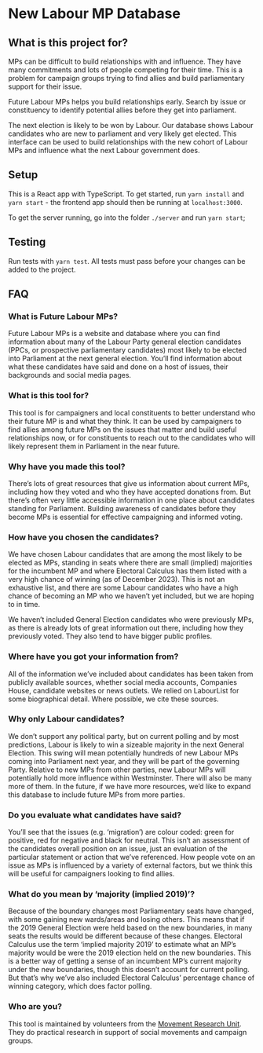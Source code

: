 # New Labour MP Database

## What is this project for?

MPs can be difficult to build relationships with and influence. They have many commitments and lots of people competing for their time. This is a problem for campaign groups trying to find allies and build parliamentary support for their issue. 

Future Labour MPs helps you build relationships early. Search by issue or constituency to identify potential allies before they get into parliament. 

The next election is likely to be won by Labour. Our database shows Labour candidates who are new to parliament and very likely get elected. This interface can be used to build relationships with the new cohort of Labour MPs and influence what the next Labour government does.

## Setup

This is a React app with TypeScript. To get started, run `yarn install` and `yarn start` - the frontend app should then be running at `localhost:3000`.

To get the server running, go into the folder `./server` and run `yarn start`;

## Testing

Run tests with `yarn test`. All tests must pass before your changes can be added to the project.

## FAQ

### What is Future Labour MPs?

Future Labour MPs is a website and database where you can find information about many of the Labour Party general election candidates (PPCs, or prospective parliamentary candidates) most likely to be elected into Parliament at the next general election. You’ll find information about what these candidates have said and done on a host of issues, their backgrounds and social media pages.

### What is this tool for?
This tool is for campaigners and local constituents to better understand who their future MP is and what they think. It can be used by campaigners to find allies among future MPs on the issues that matter and build useful relationships now, or for constituents to reach out to the candidates who will likely represent them in Parliament in the near future. 

### Why have you made this tool?
There’s lots of great resources that give us information about current MPs, including how they voted and who they have accepted donations from. But there’s often very little accessible information in one place about candidates standing for Parliament. Building awareness of candidates before they become MPs is essential for effective campaigning and informed voting. 

### How have you chosen the candidates?
We have chosen Labour candidates that are among the most likely to be elected as MPs, standing in seats where there are small (implied) majorities for the incumbent MP and where Electoral Calculus has them listed with a very high chance of winning (as of December 2023). This is not an exhaustive list, and there are some Labour candidates who have a high chance of becoming an MP who we haven’t yet included, but we are hoping to in time. 

We haven’t included General Election candidates who were previously MPs, as there is already lots of great information out there, including how they previously voted. They also tend to have bigger public profiles. 

### Where have you got your information from? 
All of the information we’ve included about candidates has been taken from publicly available sources, whether social media accounts, Companies House, candidate websites or news outlets. We relied on LabourList for some biographical detail. Where possible, we cite these sources. 

### Why only Labour candidates?
We don’t support any political party, but on current polling and by most predictions, Labour is likely to win a sizeable majority in the next General Election. This swing will mean potentially hundreds of new Labour MPs coming into Parliament next year, and they will be part of the governing Party. Relative to new MPs from other parties, new Labour MPs will potentially hold more influence within Westminster. There will also be many more of them. 
In the future, if we have more resources, we’d like to expand this database to include future MPs from more parties. 

### Do you evaluate what candidates have said?
You’ll see that the issues (e.g. ‘migration’) are colour coded: green for positive, red for negative and black for neutral. This isn’t an assessment of the candidates overall position on an issue, just an evaluation of the particular statement or action that we’ve referenced. How people vote on an issue as MPs is influenced by a variety of external factors, but we think this will be useful for campaigners looking to find allies.  

### What do you mean by ‘majority (implied 2019)’?
Because of the boundary changes most Parliamentary seats have changed, with some gaining new wards/areas and losing others. This means that if the 2019 General Election were held based on the new boundaries, in many seats the results would be different because of these changes. Electoral Calculus use the term ‘implied majority 2019’ to estimate what an MP’s majority would be were the 2019 election held on the new boundaries. This is a better way of getting a sense of an incumbent MP’s current majority under the new boundaries, though this doesn’t account for current polling. But that’s why we’ve also included Electoral Calculus’ percentage chance of winning category, which does factor polling. 

### Who are you?
This tool is maintained by volunteers from the [Movement Research Unit](http://mvmtresearch.org). They do practical research in support of social movements and campaign groups.

